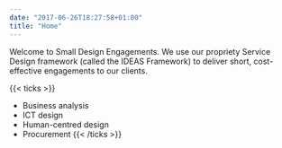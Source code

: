 ```yaml
---
date: "2017-06-26T18:27:58+01:00"
title: "Home"
---
```


Welcome to Small Design Engagements. We use our propriety Service Design framework (called the IDEAS Framework) to deliver short, cost-effective engagements to our clients. 

{{< ticks >}}
* Business analysis
* ICT design
* Human-centred design
* Procurement
{{< /ticks >}}
